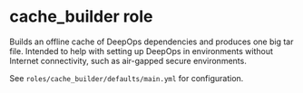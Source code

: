 cache\_builder role
===================

Builds an offline cache of DeepOps dependencies and produces one big tar file.
Intended to help with setting up DeepOps in environments without Internet connectivity,
such as air-gapped secure environments.

See `roles/cache_builder/defaults/main.yml` for configuration.
